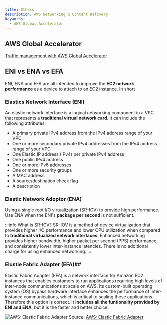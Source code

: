 ```yaml
---
title: Others
description: AWS Networking & Content Delivery
keywords:
  - AWS Global Accelerator
---
```


## AWS Global Accelerator

[Traffic management with AWS Global Accelerator](https://aws.amazon.com/blogs/networking-and-content-delivery/traffic-management-with-aws-global-accelerator/)

## ENI vs ENA vs EFA

ENI, ENA and EFA are all intended to improve the **EC2 network performance** as a device to attach to an EC2 instance. In short

### Elastics Network Interface (ENI)

An elastic network interface is a logical networking component in a VPC that represents a **traditional virtual network card**. It can include the following attributes:
- A primary private IPv4 address from the IPv4 address range of your VPC
- One or more secondary private IPv4 addresses from the IPv4 address range of your VPC
- One Elastic IP address (IPv4) per private IPv4 address
- One public IPv4 address
- One or more IPv6 addresses
- One or more security groups
- A MAC address
- A source/destination check flag
- A description


### Elastic Network Adoptor (ENA)

Using a single root I/O virtualization (SR-IOV) to provide high performance. Use ENA when the ENI's **package per second** is not sufficient.

:::info What is SR-IOV?
SR-IOV is a method of device virtualization that provides higher I/O performance and lower CPU utilization when compared to **traditional virtualized network interfaces**. Enhanced networking provides higher bandwidth, higher packet per second (PPS) performance, and consistently lower inter-instance latencies. There is no additional charge for using enhanced networking.
:::


### Elustie Fabric Adapter (EFA)##

Elastic Fabric Adapter (EFA) is a network interface for Amazon EC2 instances that enables customers to run applications requiring high levels of inter-node communications at scale on AWS. Its custom-built operating system (OS) bypass hardware interface enhances the performance of inter-instance communications, which is critical to scaling these applications. Therefore this option is correct. It **Includes all the funtionality provided by ENI and ENA**, but it is the faster and better choice.

![AWS: Elastic Fabric Adapter](/img/aws/networking/Product-Page-Diagram_Elastic-Fabric-Adapter_How-it-Works.png)
Source: [AWS: Elastic Fabric Adapter](https://aws.amazon.com/hpc/efa/)